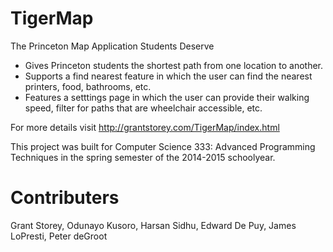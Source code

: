 # TigerMap
The Princeton Map Application Students Deserve

* Gives Princeton students the shortest path from one location to another. 
* Supports a find nearest feature in which the user can find the nearest printers, food, bathrooms, etc. 
* Features a setttings page in which the user can provide their walking speed, filter for paths that are wheelchair accessible, etc.

For more details visit http://grantstorey.com/TigerMap/index.html

This project was built for Computer Science 333: Advanced Programming Techniques in the spring semester of the 2014-2015 schoolyear.

# Contributers 
Grant Storey, Odunayo Kusoro, Harsan Sidhu, Edward De Puy, James LoPresti, Peter deGroot
